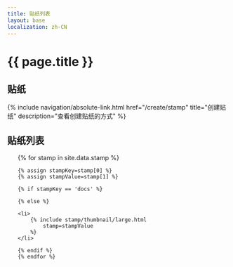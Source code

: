 ```yaml
---
title: 贴纸列表
layout: base
localization: zh-CN
---
```


# {{ page.title }}

## 贴纸

{% include navigation/absolute-link.html
    href="/create/stamp"
    title="创建贴纸"
    description="查看创建贴纸的方式"
%}

## 贴纸列表

<ul class="stamp-hi-flex">
    {% for stamp in site.data.stamp %}

    {% assign stampKey=stamp[0] %}
    {% assign stampValue=stamp[1] %}

    {% if stampKey == 'docs' %}

    {% else %}

    <li>
        {% include stamp/thumbnail/large.html
            stamp=stampValue  
        %}
    </li>

    {% endif %}
    {% endfor %}
</ul>